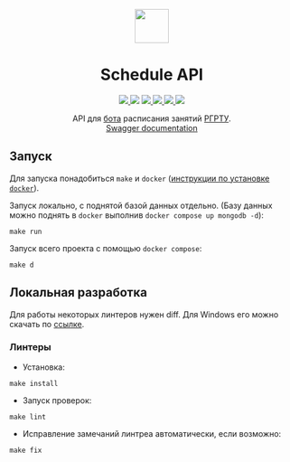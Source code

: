 <p align="center">
    <img height="60px" width="60px" src="https://avatars.githubusercontent.com/u/163825083?s=100&v=4" />
    <h1 align="center">Schedule API</h1>
</p>

<p align="center">
    <a href="https://github.com/schedule-rsreu/schedule-api/actions/workflows/lint.yml">
        <img src="https://github.com/schedule-rsreu/schedule-api/actions/workflows/lint.yml/badge.svg" />
    </a>
    <a href="https://img.shields.io/github/go-mod/go-version/schedule-rsreu/schedule-api"><img src="https://img.shields.io/github/go-mod/go-version/schedule-rsreu/schedule-api" /></a>
    <a href="/LICENSE">
        <img src="https://img.shields.io/badge/license-MIT-blue" />
    </a>
    <a href="https://codecov.io/github/schedule-rsreu/schedule-api">
        <img src="https://codecov.io/github/schedule-rsreu/schedule-api/graph/badge.svg?token=IFHLWELSNW" />
    </a>
    <a href="https://github.com/schedule-rsreu/schedule-api/actions/workflows/codeql.yml" title="Code quality workflow status">
        <img src="https://github.com/schedule-rsreu/schedule-api/actions/workflows/codeql.yml/badge.svg" />
    </a>
    <a href="https://github.com/schedule-rsreu/schedule-api/actions/workflows/dependabot/dependabot-updates">
        <img src="https://badgen.net/github/dependabot/schedule-rsreu/schedule-api" />
    </a>
</p>

<p align="center">
    API для <a href="https://t.me/schedule_rsreu_bot">бота</a> расписания занятий <a href="https://rsreu.ru/studentu/raspisanie-zanyatij">РГРТУ</a>.
<br>
<a href="https://api.rsreu-schedule.ru/swagger/index.html">Swagger documentation</a>
</p>

## Запуск

Для запуска понадобиться `make`
и `docker` ([инструкции по установке `docker`](https://docs.docker.com/engine/install/)).

Запуск локально, с поднятой базой данных отдельно. (Базу данных можно поднять в `docker`
выполнив `docker compose up mongodb -d`):

```shell
make run
```

Запуск всего проекта с помощью `docker compose`:

```shell
make d
```

## Локальная разработка

Для работы некоторых линтеров нужен diff. Для Windows его можно скачать
по [ссылке](https://deac-riga.dl.sourceforge.net/project/gnuwin32/diffutils/2.8.7-1/diffutils-2.8.7-1.exe?viasf=1).

### Линтеры

- Установка:

```shell
make install
```

- Запуск проверок:

```shell
make lint
```

- Исправление замечаний линтреа автоматически, если возможно:

```shell
make fix
```
